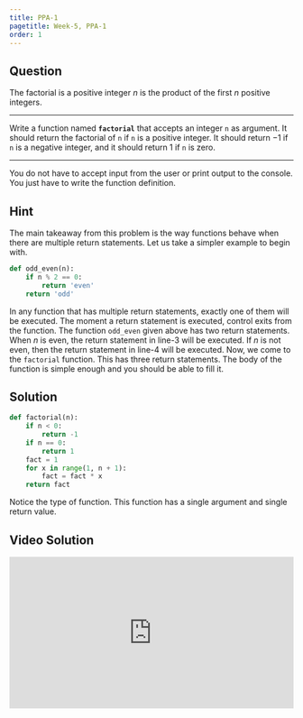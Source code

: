 ```yaml
---
title: PPA-1
pagetitle: Week-5, PPA-1
order: 1
---
```


## Question

The factorial is a positive integer $n$ is the product of the first $n$ positive integers.

<hr>

Write a function named **`factorial`** that accepts an integer `n` as argument. It should return the factorial of `n` if `n` is a positive integer. It should return $-1$ if `n` is a negative integer, and it should return $1$ if `n` is zero.

<hr>

You do not have to accept input from the user or print output to the console. You just have to write the function definition.

## Hint

The main takeaway from this problem is the way functions behave when there are multiple return statements. Let us take a simpler example to begin with. 

```python
def odd_even(n):
    if n % 2 == 0:
        return 'even'
    return 'odd'
```

In any function that has multiple return statements, exactly one of them will be executed. The moment a return statement is executed, control exits from the function. The function `odd_even` given above has two return statements. When $n$ is even, the return statement in line-3 will be executed. If $n$ is not even, then the return statement in line-4 will be executed. Now, we come to the `factorial` function. This has three return statements. The body of the function is simple enough and you should be able to fill it.

## Solution

```python
def factorial(n):
    if n < 0:
        return -1
    if n == 0:
        return 1
    fact = 1
    for x in range(1, n + 1):
        fact = fact * x
    return fact
```

Notice the type of function. This function has a single argument and single return value.

## Video Solution

<div style="position: relative; padding-bottom: 53.43750000000001%; height: 0;"><iframe src="https://www.loom.com/embed/013937bba4f3420881c1c900eeadcea3?sid=5c5f8764-18a4-423f-bc84-8280b3bd0678" frameborder="0" webkitallowfullscreen mozallowfullscreen allowfullscreen style="position: absolute; top: 0; left: 0; width: 100%; height: 100%;"></iframe></div>